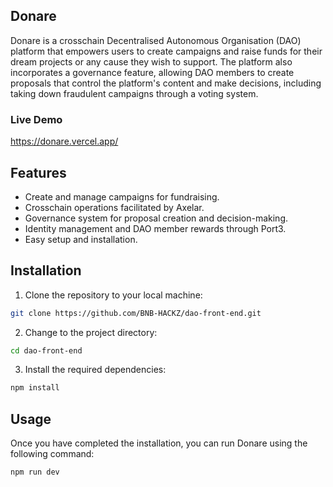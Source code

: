 ## Donare

Donare is a crosschain Decentralised Autonomous Organisation (DAO) platform that empowers users to create campaigns and raise funds for their dream projects or any cause they wish to support. The platform also incorporates a governance feature, allowing DAO members to create proposals that control the platform's content and make decisions, including taking down fraudulent campaigns through a voting system.

### Live Demo
https://donare.vercel.app/

## Features
* Create and manage campaigns for fundraising.
* Crosschain operations facilitated by Axelar.
* Governance system for proposal creation and decision-making.
* Identity management and DAO member rewards through Port3.
* Easy setup and installation.

## Installation
1. Clone the repository to your local machine: 
```bash
git clone https://github.com/BNB-HACKZ/dao-front-end.git

```
2. Change to the project directory: 
```bash
cd dao-front-end
```
3. Install the required dependencies: 
```bash
npm install
```
## Usage
Once you have completed the installation, you can run Donare using the following 
command: 
```bash
npm run dev
```
